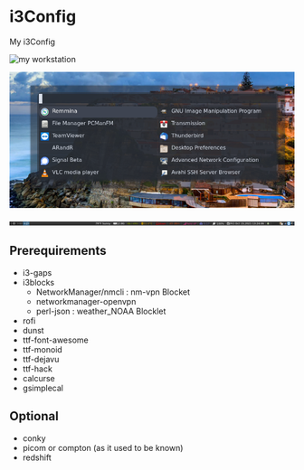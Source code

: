 # i3Config
My i3Config

![my workstation](./Pictures/2021-10-15-125753_3840x1080_scrot.png)

![my workstation](./Pictures/rofi.png)

![my workstation](./Pictures/i3blocks.png)

## Prerequirements
* i3-gaps
* i3blocks
  * NetworkManager/nmcli : nm-vpn Blocket
  * networkmanager-openvpn
  * perl-json : weather_NOAA Blocklet
* rofi
* dunst
* ttf-font-awesome
* ttf-monoid
* ttf-dejavu
* ttf-hack
* calcurse
* gsimplecal

## Optional
* conky
* picom or compton (as it used to be known)
* redshift
